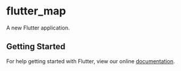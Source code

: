 # flutter_map

A new Flutter application.

## Getting Started

For help getting started with Flutter, view our online
[documentation](https://flutter.io/).
